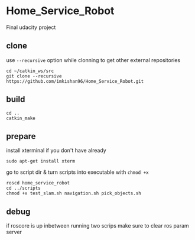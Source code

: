 # Home_Service_Robot
Final udacity project

## clone
use `--recursive` option while clonning to get other external repositories
```
cd ~/catkin_ws/src
git clone --recursive https://github.com/imkishan96/Home_Service_Robot.git

```
## build

```
cd ..
catkin_make
```

## prepare
install xterminal if you don't have already
```
sudo apt-get install xterm
```
go to script dir & turn scripts into executable with `chmod +x`
```
roscd home_service_robot
cd ../scripts
chmod +x test_slam.sh navigation.sh pick_objects.sh
```

## debug

if roscore is up inbetween running two scrips make sure to clear ros param server
